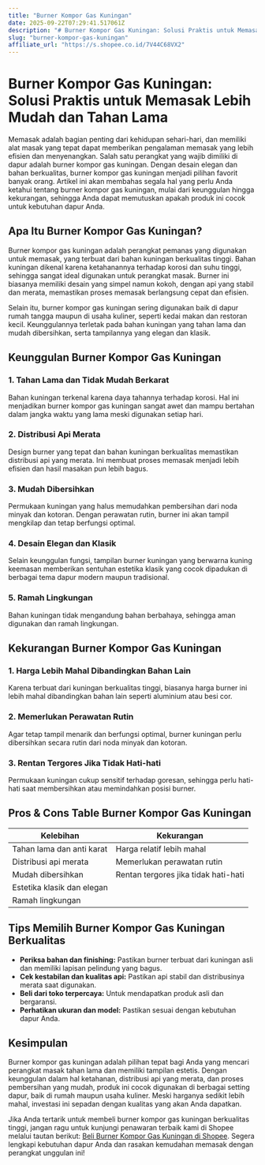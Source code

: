 ```yaml
---
title: "Burner Kompor Gas Kuningan"
date: 2025-09-22T07:29:41.517061Z
description: "# Burner Kompor Gas Kuningan: Solusi Praktis untuk Memasak Lebih Mudah dan Tahan Lama..."
slug: "burner-kompor-gas-kuningan"
affiliate_url: "https://s.shopee.co.id/7V44C68VX2"
---
```

# Burner Kompor Gas Kuningan: Solusi Praktis untuk Memasak Lebih Mudah dan Tahan Lama

Memasak adalah bagian penting dari kehidupan sehari-hari, dan memiliki alat masak yang tepat dapat memberikan pengalaman memasak yang lebih efisien dan menyenangkan. Salah satu perangkat yang wajib dimiliki di dapur adalah burner kompor gas kuningan. Dengan desain elegan dan bahan berkualitas, burner kompor gas kuningan menjadi pilihan favorit banyak orang. Artikel ini akan membahas segala hal yang perlu Anda ketahui tentang burner kompor gas kuningan, mulai dari keunggulan hingga kekurangan, sehingga Anda dapat memutuskan apakah produk ini cocok untuk kebutuhan dapur Anda.

## Apa Itu Burner Kompor Gas Kuningan?

Burner kompor gas kuningan adalah perangkat pemanas yang digunakan untuk memasak, yang terbuat dari bahan kuningan berkualitas tinggi. Bahan kuningan dikenal karena ketahanannya terhadap korosi dan suhu tinggi, sehingga sangat ideal digunakan untuk perangkat masak. Burner ini biasanya memiliki desain yang simpel namun kokoh, dengan api yang stabil dan merata, memastikan proses memasak berlangsung cepat dan efisien.

Selain itu, burner kompor gas kuningan sering digunakan baik di dapur rumah tangga maupun di usaha kuliner, seperti kedai makan dan restoran kecil. Keunggulannya terletak pada bahan kuningan yang tahan lama dan mudah dibersihkan, serta tampilannya yang elegan dan klasik.

## Keunggulan Burner Kompor Gas Kuningan

### 1. Tahan Lama dan Tidak Mudah Berkarat
Bahan kuningan terkenal karena daya tahannya terhadap korosi. Hal ini menjadikan burner kompor gas kuningan sangat awet dan mampu bertahan dalam jangka waktu yang lama meski digunakan setiap hari.

### 2. Distribusi Api Merata
Design burner yang tepat dan bahan kuningan berkualitas memastikan distribusi api yang merata. Ini membuat proses memasak menjadi lebih efisien dan hasil masakan pun lebih bagus.

### 3. Mudah Dibersihkan
Permukaan kuningan yang halus memudahkan pembersihan dari noda minyak dan kotoran. Dengan perawatan rutin, burner ini akan tampil mengkilap dan tetap berfungsi optimal.

### 4. Desain Elegan dan Klasik
Selain keunggulan fungsi, tampilan burner kuningan yang berwarna kuning keemasan memberikan sentuhan estetika klasik yang cocok dipadukan di berbagai tema dapur modern maupun tradisional.

### 5. Ramah Lingkungan
Bahan kuningan tidak mengandung bahan berbahaya, sehingga aman digunakan dan ramah lingkungan.

## Kekurangan Burner Kompor Gas Kuningan

### 1. Harga Lebih Mahal Dibandingkan Bahan Lain
Karena terbuat dari kuningan berkualitas tinggi, biasanya harga burner ini lebih mahal dibandingkan bahan lain seperti aluminium atau besi cor.

### 2. Memerlukan Perawatan Rutin
Agar tetap tampil menarik dan berfungsi optimal, burner kuningan perlu dibersihkan secara rutin dari noda minyak dan kotoran.

### 3. Rentan Tergores Jika Tidak Hati-hati
Permukaan kuningan cukup sensitif terhadap goresan, sehingga perlu hati-hati saat membersihkan atau memindahkan posisi burner.

## Pros & Cons Table Burner Kompor Gas Kuningan

| Kelebihan                                   | Kekurangan                                    |
|----------------------------------------------|----------------------------------------------|
| Tahan lama dan anti karat                   | Harga relatif lebih mahal                   |
| Distribusi api merata                       | Memerlukan perawatan rutin                 |
| Mudah dibersihkan                          | Rentan tergores jika tidak hati-hati       |
| Estetika klasik dan elegan                  |                                       |
| Ramah lingkungan                           |                                       |

## Tips Memilih Burner Kompor Gas Kuningan Berkualitas

- **Periksa bahan dan finishing:** Pastikan burner terbuat dari kuningan asli dan memiliki lapisan pelindung yang bagus.
- **Cek kestabilan dan kualitas api:** Pastikan api stabil dan distribusinya merata saat digunakan.
- **Beli dari toko terpercaya:** Untuk mendapatkan produk asli dan bergaransi.
- **Perhatikan ukuran dan model:** Pastikan sesuai dengan kebutuhan dapur Anda.

## Kesimpulan

Burner kompor gas kuningan adalah pilihan tepat bagi Anda yang mencari perangkat masak tahan lama dan memiliki tampilan estetis. Dengan keunggulan dalam hal ketahanan, distribusi api yang merata, dan proses pembersihan yang mudah, produk ini cocok digunakan di berbagai setting dapur, baik di rumah maupun usaha kuliner. Meski harganya sedikit lebih mahal, investasi ini sepadan dengan kualitas yang akan Anda dapatkan.

Jika Anda tertarik untuk membeli burner kompor gas kuningan berkualitas tinggi, jangan ragu untuk kunjungi penawaran terbaik kami di Shopee melalui tautan berikut: [Beli Burner Kompor Gas Kuningan di Shopee](https://s.shopee.co.id/7V44C68VX2). Segera lengkapi kebutuhan dapur Anda dan rasakan kemudahan memasak dengan perangkat unggulan ini!